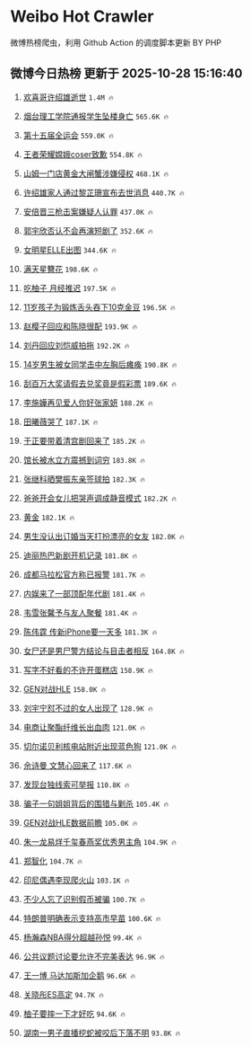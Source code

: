 # Weibo Hot Crawler 



微博热榜爬虫，利用 Github Action 的调度脚本更新 BY PHP 


## 微博今日热榜 更新于 2025-10-28 15:16:40 
1. [欢喜哥许绍雄逝世](https://s.weibo.com/weibo?q=%23%E6%AC%A2%E5%96%9C%E5%93%A5%E8%AE%B8%E7%BB%8D%E9%9B%84%E9%80%9D%E4%B8%96%23&t=31&band_rank=1&Refer=top) `1.4M 🔥` 

1. [烟台理工学院通报学生坠楼身亡](https://s.weibo.com/weibo?q=%23%E7%83%9F%E5%8F%B0%E7%90%86%E5%B7%A5%E5%AD%A6%E9%99%A2%E9%80%9A%E6%8A%A5%E5%AD%A6%E7%94%9F%E5%9D%A0%E6%A5%BC%E8%BA%AB%E4%BA%A1%23&t=31&band_rank=2&Refer=top) `565.6K 🔥` 

1. [第十五届全运会](https://s.weibo.com/weibo?q=%23%E7%AC%AC%E5%8D%81%E4%BA%94%E5%B1%8A%E5%85%A8%E8%BF%90%E4%BC%9A%23&t=31&band_rank=3&Refer=top) `559.0K 🔥` 

1. [王者荣耀嫦娥coser致歉](https://s.weibo.com/weibo?q=%23%E7%8E%8B%E8%80%85%E8%8D%A3%E8%80%80%E5%AB%A6%E5%A8%A5coser%E8%87%B4%E6%AD%89%23&t=31&band_rank=4&Refer=top) `554.8K 🔥` 

1. [山姆一门店黄金大闸蟹涉嫌侵权](https://s.weibo.com/weibo?q=%23%E5%B1%B1%E5%A7%86%E4%B8%80%E9%97%A8%E5%BA%97%E9%BB%84%E9%87%91%E5%A4%A7%E9%97%B8%E8%9F%B9%E6%B6%89%E5%AB%8C%E4%BE%B5%E6%9D%83%23&t=31&band_rank=5&Refer=top) `468.1K 🔥` 

1. [许绍雄家人通过黎芷珊宣布去世消息](https://s.weibo.com/weibo?q=%E8%AE%B8%E7%BB%8D%E9%9B%84%E5%AE%B6%E4%BA%BA%E9%80%9A%E8%BF%87%E9%BB%8E%E8%8A%B7%E7%8F%8A%E5%AE%A3%E5%B8%83%E5%8E%BB%E4%B8%96%E6%B6%88%E6%81%AF&t=31&band_rank=6&Refer=top) `440.7K 🔥` 

1. [安倍晋三枪击案嫌疑人认罪](https://s.weibo.com/weibo?q=%23%E5%AE%89%E5%80%8D%E6%99%8B%E4%B8%89%E6%9E%AA%E5%87%BB%E6%A1%88%E5%AB%8C%E7%96%91%E4%BA%BA%E8%AE%A4%E7%BD%AA%23&t=31&band_rank=7&Refer=top) `437.0K 🔥` 

1. [郭宇欣否认不会再演短剧了](https://s.weibo.com/weibo?q=%23%E9%83%AD%E5%AE%87%E6%AC%A3%E5%90%A6%E8%AE%A4%E4%B8%8D%E4%BC%9A%E5%86%8D%E6%BC%94%E7%9F%AD%E5%89%A7%E4%BA%86%23&t=31&band_rank=8&Refer=top) `352.6K 🔥` 

1. [女明星ELLE出图](https://s.weibo.com/weibo?q=%23%E5%A5%B3%E6%98%8E%E6%98%9FELLE%E5%87%BA%E5%9B%BE%23&t=31&band_rank=9&Refer=top) `344.6K 🔥` 

1. [满天星簪花](https://s.weibo.com/weibo?q=%E6%BB%A1%E5%A4%A9%E6%98%9F%E7%B0%AA%E8%8A%B1&t=31&band_rank=10&Refer=top) `198.6K 🔥` 

1. [吃柚子 月经推迟](https://s.weibo.com/weibo?q=%E5%90%83%E6%9F%9A%E5%AD%90%20%E6%9C%88%E7%BB%8F%E6%8E%A8%E8%BF%9F&t=31&band_rank=11&Refer=top) `197.5K 🔥` 

1. [11岁孩子为锻炼舌头吞下10克金豆](https://s.weibo.com/weibo?q=%2311%E5%B2%81%E5%AD%A9%E5%AD%90%E4%B8%BA%E9%94%BB%E7%82%BC%E8%88%8C%E5%A4%B4%E5%90%9E%E4%B8%8B10%E5%85%8B%E9%87%91%E8%B1%86%23&t=31&band_rank=12&Refer=top) `196.5K 🔥` 

1. [赵樱子回应和陈晓很配](https://s.weibo.com/weibo?q=%23%E8%B5%B5%E6%A8%B1%E5%AD%90%E5%9B%9E%E5%BA%94%E5%92%8C%E9%99%88%E6%99%93%E5%BE%88%E9%85%8D%23&t=31&band_rank=13&Refer=top) `193.9K 🔥` 

1. [刘丹回应刘恺威拍拖](https://s.weibo.com/weibo?q=%23%E5%88%98%E4%B8%B9%E5%9B%9E%E5%BA%94%E5%88%98%E6%81%BA%E5%A8%81%E6%8B%8D%E6%8B%96%23&t=31&band_rank=14&Refer=top) `192.2K 🔥` 

1. [14岁男生被女同学击中左胸后瘫痪](https://s.weibo.com/weibo?q=%2314%E5%B2%81%E7%94%B7%E7%94%9F%E8%A2%AB%E5%A5%B3%E5%90%8C%E5%AD%A6%E5%87%BB%E4%B8%AD%E5%B7%A6%E8%83%B8%E5%90%8E%E7%98%AB%E7%97%AA%23&t=31&band_rank=15&Refer=top) `190.8K 🔥` 

1. [刮百万大奖请假去兑奖竟是假彩票](https://s.weibo.com/weibo?q=%23%E5%88%AE%E7%99%BE%E4%B8%87%E5%A4%A7%E5%A5%96%E8%AF%B7%E5%81%87%E5%8E%BB%E5%85%91%E5%A5%96%E7%AB%9F%E6%98%AF%E5%81%87%E5%BD%A9%E7%A5%A8%23&t=31&band_rank=16&Refer=top) `189.6K 🔥` 

1. [李施嬅再见爱人你好张家妍](https://s.weibo.com/weibo?q=%E6%9D%8E%E6%96%BD%E5%AC%85%E5%86%8D%E8%A7%81%E7%88%B1%E4%BA%BA%E4%BD%A0%E5%A5%BD%E5%BC%A0%E5%AE%B6%E5%A6%8D&t=31&band_rank=17&Refer=top) `188.2K 🔥` 

1. [田曦薇哭了](https://s.weibo.com/weibo?q=%E7%94%B0%E6%9B%A6%E8%96%87%E5%93%AD%E4%BA%86&t=31&band_rank=18&Refer=top) `187.1K 🔥` 

1. [于正要带着清宫剧回来了](https://s.weibo.com/weibo?q=%23%E4%BA%8E%E6%AD%A3%E8%A6%81%E5%B8%A6%E7%9D%80%E6%B8%85%E5%AE%AB%E5%89%A7%E5%9B%9E%E6%9D%A5%E4%BA%86%23&t=31&band_rank=19&Refer=top) `185.2K 🔥` 

1. [馆长被水立方震撼到词穷](https://s.weibo.com/weibo?q=%23%E9%A6%86%E9%95%BF%E8%A2%AB%E6%B0%B4%E7%AB%8B%E6%96%B9%E9%9C%87%E6%92%BC%E5%88%B0%E8%AF%8D%E7%A9%B7%23&t=31&band_rank=20&Refer=top) `183.8K 🔥` 

1. [张继科晒樊振东亲签球拍](https://s.weibo.com/weibo?q=%23%E5%BC%A0%E7%BB%A7%E7%A7%91%E6%99%92%E6%A8%8A%E6%8C%AF%E4%B8%9C%E4%BA%B2%E7%AD%BE%E7%90%83%E6%8B%8D%23&t=31&band_rank=21&Refer=top) `182.3K 🔥` 

1. [爸爸开会女儿把哭声调成静音模式](https://s.weibo.com/weibo?q=%23%E7%88%B8%E7%88%B8%E5%BC%80%E4%BC%9A%E5%A5%B3%E5%84%BF%E6%8A%8A%E5%93%AD%E5%A3%B0%E8%B0%83%E6%88%90%E9%9D%99%E9%9F%B3%E6%A8%A1%E5%BC%8F%23&t=31&band_rank=22&Refer=top) `182.2K 🔥` 

1. [黄金](https://s.weibo.com/weibo?q=%E9%BB%84%E9%87%91&t=31&band_rank=23&Refer=top) `182.1K 🔥` 

1. [男生没认出订婚当天打扮漂亮的女友](https://s.weibo.com/weibo?q=%23%E7%94%B7%E7%94%9F%E6%B2%A1%E8%AE%A4%E5%87%BA%E8%AE%A2%E5%A9%9A%E5%BD%93%E5%A4%A9%E6%89%93%E6%89%AE%E6%BC%82%E4%BA%AE%E7%9A%84%E5%A5%B3%E5%8F%8B%23&t=31&band_rank=24&Refer=top) `182.0K 🔥` 

1. [迪丽热巴新剧开机记录](https://s.weibo.com/weibo?q=%23%E8%BF%AA%E4%B8%BD%E7%83%AD%E5%B7%B4%E6%96%B0%E5%89%A7%E5%BC%80%E6%9C%BA%E8%AE%B0%E5%BD%95%23&t=31&band_rank=25&Refer=top) `181.8K 🔥` 

1. [成都马拉松官方称已报警](https://s.weibo.com/weibo?q=%23%E6%88%90%E9%83%BD%E9%A9%AC%E6%8B%89%E6%9D%BE%E5%AE%98%E6%96%B9%E7%A7%B0%E5%B7%B2%E6%8A%A5%E8%AD%A6%23&t=31&band_rank=26&Refer=top) `181.7K 🔥` 

1. [内娱来了一部顶配年代剧](https://s.weibo.com/weibo?q=%E5%86%85%E5%A8%B1%E6%9D%A5%E4%BA%86%E4%B8%80%E9%83%A8%E9%A1%B6%E9%85%8D%E5%B9%B4%E4%BB%A3%E5%89%A7&t=31&band_rank=27&Refer=top) `181.4K 🔥` 

1. [韦雪张馨予与友人聚餐](https://s.weibo.com/weibo?q=%23%E9%9F%A6%E9%9B%AA%E5%BC%A0%E9%A6%A8%E4%BA%88%E4%B8%8E%E5%8F%8B%E4%BA%BA%E8%81%9A%E9%A4%90%23&t=31&band_rank=28&Refer=top) `181.4K 🔥` 

1. [陈伟霆 传新iPhone要一天多](https://s.weibo.com/weibo?q=%E9%99%88%E4%BC%9F%E9%9C%86%20%E4%BC%A0%E6%96%B0iPhone%E8%A6%81%E4%B8%80%E5%A4%A9%E5%A4%9A&t=31&band_rank=29&Refer=top) `181.3K 🔥` 

1. [女尸还是男尸警方结论与目击者相反](https://s.weibo.com/weibo?q=%23%E5%A5%B3%E5%B0%B8%E8%BF%98%E6%98%AF%E7%94%B7%E5%B0%B8%E8%AD%A6%E6%96%B9%E7%BB%93%E8%AE%BA%E4%B8%8E%E7%9B%AE%E5%87%BB%E8%80%85%E7%9B%B8%E5%8F%8D%23&t=31&band_rank=30&Refer=top) `164.8K 🔥` 

1. [写字不好看的不许开蛋糕店](https://s.weibo.com/weibo?q=%E5%86%99%E5%AD%97%E4%B8%8D%E5%A5%BD%E7%9C%8B%E7%9A%84%E4%B8%8D%E8%AE%B8%E5%BC%80%E8%9B%8B%E7%B3%95%E5%BA%97&t=31&band_rank=31&Refer=top) `158.9K 🔥` 

1. [GEN对战HLE](https://s.weibo.com/weibo?q=%23GEN%E5%AF%B9%E6%88%98HLE%23&t=31&band_rank=32&Refer=top) `158.0K 🔥` 

1. [刘宇宁怼不过的女人出现了](https://s.weibo.com/weibo?q=%E5%88%98%E5%AE%87%E5%AE%81%E6%80%BC%E4%B8%8D%E8%BF%87%E7%9A%84%E5%A5%B3%E4%BA%BA%E5%87%BA%E7%8E%B0%E4%BA%86&t=31&band_rank=33&Refer=top) `128.9K 🔥` 

1. [电商让聚酯纤维长出血肉](https://s.weibo.com/weibo?q=%E7%94%B5%E5%95%86%E8%AE%A9%E8%81%9A%E9%85%AF%E7%BA%A4%E7%BB%B4%E9%95%BF%E5%87%BA%E8%A1%80%E8%82%89&t=31&band_rank=34&Refer=top) `121.0K 🔥` 

1. [切尔诺贝利核电站附近出现蓝色狗](https://s.weibo.com/weibo?q=%23%E5%88%87%E5%B0%94%E8%AF%BA%E8%B4%9D%E5%88%A9%E6%A0%B8%E7%94%B5%E7%AB%99%E9%99%84%E8%BF%91%E5%87%BA%E7%8E%B0%E8%93%9D%E8%89%B2%E7%8B%97%23&t=31&band_rank=35&Refer=top) `121.0K 🔥` 

1. [佘诗曼 文慧心回来了](https://s.weibo.com/weibo?q=%E4%BD%98%E8%AF%97%E6%9B%BC%20%E6%96%87%E6%85%A7%E5%BF%83%E5%9B%9E%E6%9D%A5%E4%BA%86&t=31&band_rank=36&Refer=top) `117.6K 🔥` 

1. [发现台独线索可举报](https://s.weibo.com/weibo?q=%23%E5%8F%91%E7%8E%B0%E5%8F%B0%E7%8B%AC%E7%BA%BF%E7%B4%A2%E5%8F%AF%E4%B8%BE%E6%8A%A5%23&t=31&band_rank=37&Refer=top) `110.8K 🔥` 

1. [骗子一句姐姐背后的围猎与剿杀](https://s.weibo.com/weibo?q=%23%E9%AA%97%E5%AD%90%E4%B8%80%E5%8F%A5%E5%A7%90%E5%A7%90%E8%83%8C%E5%90%8E%E7%9A%84%E5%9B%B4%E7%8C%8E%E4%B8%8E%E5%89%BF%E6%9D%80%23&t=31&band_rank=38&Refer=top) `105.4K 🔥` 

1. [GEN对战HLE数据前瞻](https://s.weibo.com/weibo?q=%23GEN%E5%AF%B9%E6%88%98HLE%E6%95%B0%E6%8D%AE%E5%89%8D%E7%9E%BB%23&t=31&band_rank=39&Refer=top) `105.0K 🔥` 

1. [朱一龙易烊千玺春燕奖优秀男主角](https://s.weibo.com/weibo?q=%23%E6%9C%B1%E4%B8%80%E9%BE%99%E6%98%93%E7%83%8A%E5%8D%83%E7%8E%BA%E6%98%A5%E7%87%95%E5%A5%96%E4%BC%98%E7%A7%80%E7%94%B7%E4%B8%BB%E8%A7%92%23&t=31&band_rank=40&Refer=top) `104.9K 🔥` 

1. [郑智化](https://s.weibo.com/weibo?q=%E9%83%91%E6%99%BA%E5%8C%96&t=31&band_rank=41&Refer=top) `104.7K 🔥` 

1. [印尼偶遇李现爬火山](https://s.weibo.com/weibo?q=%23%E5%8D%B0%E5%B0%BC%E5%81%B6%E9%81%87%E6%9D%8E%E7%8E%B0%E7%88%AC%E7%81%AB%E5%B1%B1%23&t=31&band_rank=42&Refer=top) `103.1K 🔥` 

1. [不少人忘了识别假币被骗](https://s.weibo.com/weibo?q=%23%E4%B8%8D%E5%B0%91%E4%BA%BA%E5%BF%98%E4%BA%86%E8%AF%86%E5%88%AB%E5%81%87%E5%B8%81%E8%A2%AB%E9%AA%97%23&t=31&band_rank=43&Refer=top) `100.7K 🔥` 

1. [特朗普明确表示支持高市早苗](https://s.weibo.com/weibo?q=%23%E7%89%B9%E6%9C%97%E6%99%AE%E6%98%8E%E7%A1%AE%E8%A1%A8%E7%A4%BA%E6%94%AF%E6%8C%81%E9%AB%98%E5%B8%82%E6%97%A9%E8%8B%97%23&t=31&band_rank=44&Refer=top) `100.6K 🔥` 

1. [杨瀚森NBA得分超越孙悦](https://s.weibo.com/weibo?q=%23%E6%9D%A8%E7%80%9A%E6%A3%AENBA%E5%BE%97%E5%88%86%E8%B6%85%E8%B6%8A%E5%AD%99%E6%82%A6%23&t=31&band_rank=45&Refer=top) `99.4K 🔥` 

1. [公共议题讨论要允许不完美表达](https://s.weibo.com/weibo?q=%23%E5%85%AC%E5%85%B1%E8%AE%AE%E9%A2%98%E8%AE%A8%E8%AE%BA%E8%A6%81%E5%85%81%E8%AE%B8%E4%B8%8D%E5%AE%8C%E7%BE%8E%E8%A1%A8%E8%BE%BE%23&t=31&band_rank=46&Refer=top) `96.9K 🔥` 

1. [王一博 马达加斯加企鹅](https://s.weibo.com/weibo?q=%E7%8E%8B%E4%B8%80%E5%8D%9A%20%E9%A9%AC%E8%BE%BE%E5%8A%A0%E6%96%AF%E5%8A%A0%E4%BC%81%E9%B9%85&t=31&band_rank=47&Refer=top) `96.6K 🔥` 

1. [关晓彤ES高定](https://s.weibo.com/weibo?q=%23%E5%85%B3%E6%99%93%E5%BD%A4ES%E9%AB%98%E5%AE%9A%23&t=31&band_rank=48&Refer=top) `94.7K 🔥` 

1. [柚子要摔一下才好吃](https://s.weibo.com/weibo?q=%E6%9F%9A%E5%AD%90%E8%A6%81%E6%91%94%E4%B8%80%E4%B8%8B%E6%89%8D%E5%A5%BD%E5%90%83&t=31&band_rank=49&Refer=top) `94.6K 🔥` 

1. [湖南一男子直播挖蛇被咬后下落不明](https://s.weibo.com/weibo?q=%23%E6%B9%96%E5%8D%97%E4%B8%80%E7%94%B7%E5%AD%90%E7%9B%B4%E6%92%AD%E6%8C%96%E8%9B%87%E8%A2%AB%E5%92%AC%E5%90%8E%E4%B8%8B%E8%90%BD%E4%B8%8D%E6%98%8E%23&t=31&band_rank=50&Refer=top) `93.8K 🔥` 

